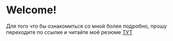 # Welcome!
Для того что бы ознакомиться со мной более подробно, прошу переходите по ссылке и читайте моё резюме
<a href="https://docs.google.com/viewer?docex=1&amp;url=http://akartynnik.github.io/akartynnik.github.io/docs/aliaksei_kartynnik_cv.docx"><span class="highlight-red">ТУТ</a>
